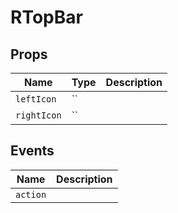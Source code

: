 <!-- generated by doc script, do not edit -->

# RTopBar




## Props

| Name | Type | Description |
|-|-|-|
| `leftIcon` | `` |  |
| `rightIcon` | `` |  |




## Events

| Name | Description |
|-|-|
| `action` |  |





<!-- ## Example -->
